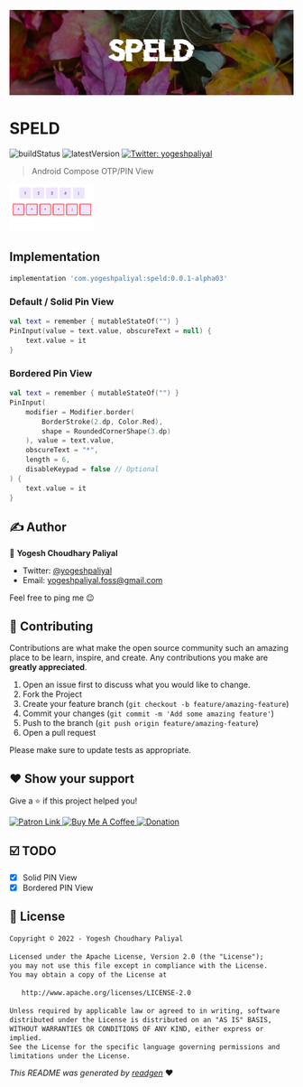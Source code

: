 ![](cover.jpeg)

# SPELD

![buildStatus](https://img.shields.io/github/workflow/status/yogeshpaliyal/Speld/Publish?style=plastic)
![latestVersion](https://img.shields.io/github/v/tag/yogeshpaliyal/Speld?display_name=tag)
<a href="https://twitter.com/yogeshpaliyal" target="_blank">
<img alt="Twitter: yogeshpaliyal" src="https://img.shields.io/twitter/follow/yogeshpaliyal.svg?style=social" />
</a>

> Android Compose OTP/PIN View


<img src="demo.png" width="30%" />

## Implementation
```groovy
implementation 'com.yogeshpaliyal:speld:0.0.1-alpha03'
```

### Default / Solid Pin View
```kotlin
val text = remember { mutableStateOf("") }
PinInput(value = text.value, obscureText = null) {
    text.value = it
}
```

### Bordered Pin View
```kotlin
val text = remember { mutableStateOf("") }
PinInput(
    modifier = Modifier.border(
        BorderStroke(2.dp, Color.Red),
        shape = RoundedCornerShape(3.dp)
    ), value = text.value,
    obscureText = "*",
    length = 6,
    disableKeypad = false // Optional
) {
    text.value = it
}
```

## ✍️ Author

👤 **Yogesh Choudhary Paliyal**

* Twitter: <a href="https://twitter.com/yogeshpaliyal" target="_blank">@yogeshpaliyal</a>
* Email: yogeshpaliyal.foss@gmail.com

Feel free to ping me 😉

## 🤝 Contributing

Contributions are what make the open source community such an amazing place to be learn, inspire, and create. Any
contributions you make are **greatly appreciated**.

1. Open an issue first to discuss what you would like to change.
1. Fork the Project
1. Create your feature branch (`git checkout -b feature/amazing-feature`)
1. Commit your changes (`git commit -m 'Add some amazing feature'`)
1. Push to the branch (`git push origin feature/amazing-feature`)
1. Open a pull request

Please make sure to update tests as appropriate.

## ❤ Show your support

Give a ⭐️ if this project helped you!

<a href="https://www.patreon.com/yogeshpaliyal">
  <img alt="Patron Link" src="https://c5.patreon.com/external/logo/become_a_patron_button@2x.png" width="160"/>
</a>

<a href="https://www.buymeacoffee.com/yogeshpaliyal" target="_blank">
    <img src="https://cdn.buymeacoffee.com/buttons/v2/default-yellow.png" alt="Buy Me A Coffee" width="160">
</a>

<a href="https://www.paypal.me/yogeshpaliyal" target="_blank">
    <img src="https://www.paypalobjects.com/en_US/i/btn/btn_donateCC_LG.gif" alt="Donation" width="160">
</a>

## ☑️ TODO

- [x] Solid PIN View
- [x] Bordered PIN View

## 📝 License

```
Copyright © 2022 - Yogesh Choudhary Paliyal

Licensed under the Apache License, Version 2.0 (the "License");
you may not use this file except in compliance with the License.
You may obtain a copy of the License at

   http://www.apache.org/licenses/LICENSE-2.0

Unless required by applicable law or agreed to in writing, software
distributed under the License is distributed on an "AS IS" BASIS,
WITHOUT WARRANTIES OR CONDITIONS OF ANY KIND, either express or implied.
See the License for the specific language governing permissions and
limitations under the License.
```

_This README was generated by [readgen](https://github.com/theapache64/readgen)_ ❤
